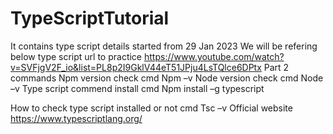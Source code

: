 # TypeScriptTutorial
It contains type script details started from 29 Jan 2023
We will be refering below type script url to practice
https://www.youtube.com/watch?v=SVFjgV2F_io&list=PL8p2I9GklV44eT51JPju4LsTQlce6DPtx
Part 2 commands
Npm version check cmd
Npm –v
Node version check cmd
Node –v
Type script commend  install cmd
Npm install –g typescript

How to check type script installed or not cmd
Tsc –v
Official website
https://www.typescriptlang.org/

